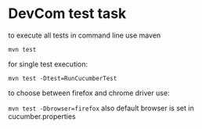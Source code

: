 # DevCom test task



to execute all tests in command line use maven

`mvn test`

for single test execution:

`mvn test -Dtest=RunCucumberTest`

to choose between firefox and chrome driver use:

`mvn test -Dbrowser=firefox`
also default browser is set in cucumber.properties